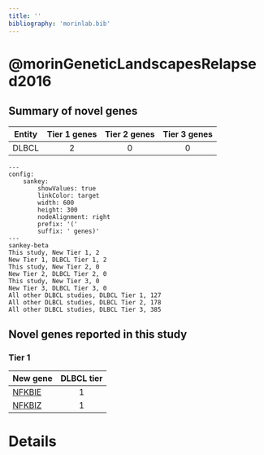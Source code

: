 ```yaml
---
title: ''
bibliography: 'morinlab.bib'
---
```


# @morinGeneticLandscapesRelapsed2016
## Summary of novel genes

|Entity| Tier 1 genes| Tier 2 genes|Tier 3 genes|
|:-:|:-:|:-:|:-:|
|DLBCL|2|0|0|
```mermaid
---
config:
    sankey:
        showValues: true
        linkColor: target
        width: 600
        height: 300
        nodeAlignment: right
        prefix: '('
        suffix: ' genes)'
---
sankey-beta
This study, New Tier 1, 2
New Tier 1, DLBCL Tier 1, 2
This study, New Tier 2, 0
New Tier 2, DLBCL Tier 2, 0
This study, New Tier 3, 0
New Tier 3, DLBCL Tier 3, 0
All other DLBCL studies, DLBCL Tier 1, 127
All other DLBCL studies, DLBCL Tier 2, 178
All other DLBCL studies, DLBCL Tier 3, 385
```

## Novel genes reported in this study

### Tier 1
|New gene|DLBCL tier|
|:-|:-:|
|[NFKBIE](../NFKBIE)|1 |
|[NFKBIZ](../NFKBIZ)|1 |


# Details

